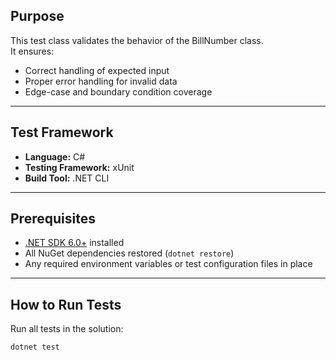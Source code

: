 ## Purpose
This test class validates the behavior of the BillNumber class.  
It ensures:
- Correct handling of expected input
- Proper error handling for invalid data
- Edge-case and boundary condition coverage

---

## Test Framework
- **Language:** C# 
- **Testing Framework:** xUnit  
- **Build Tool:** .NET CLI  

---

## Prerequisites
- [.NET SDK 6.0+](https://dotnet.microsoft.com/download) installed  
- All NuGet dependencies restored (`dotnet restore`)  
- Any required environment variables or test configuration files in place  

---

## How to Run Tests
Run all tests in the solution:
```bash
dotnet test
